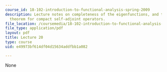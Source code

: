 ```yaml
---
course_id: 18-102-introduction-to-functional-analysis-spring-2009
description: Lecture notes on completeness of the eigenfunctions, and the spectral
  theorem for compact self-adjoint operators.
file_location: /coursemedia/18-102-introduction-to-functional-analysis-spring-2009/e49973bf614df04d15634addfbb1a082_MIT18_102s09_lec20.pdf
file_type: application/pdf
layout: pdf
title: Lecture 20
type: course
uid: e49973bf614df04d15634addfbb1a082

---
```

None